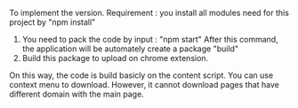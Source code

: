 To implement the version.
Requirement : you install all modules need for this project by "npm install"
1. You need to pack the code by input : "npm start"
After this command, the application will be automately create a package "build"
2. Build this package to upload on chrome extension. 

On this way, the code is build basicly on the content script. You can use context menu to download. 
However, it cannot download pages that have different domain with the main page. 
